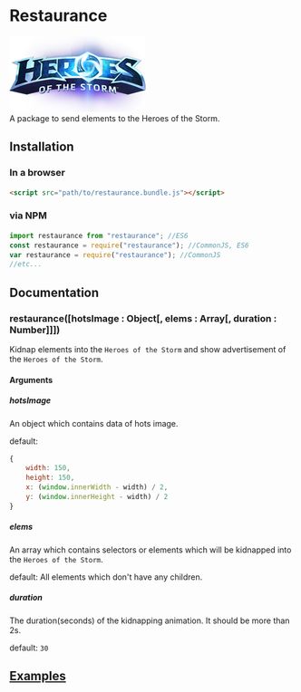 # Restaurance
![Heroes of the Storm](img/heroes.png)  
A package to send elements to the Heroes of the Storm.

## Installation
### In a browser
```html
<script src="path/to/restaurance.bundle.js"></script>
```

### via NPM
```js
import restaurance from "restaurance"; //ES6
const restaurance = require("restaurance"); //CommonJS, ES6
var restaurance = require("restaurance"); //CommonJS
//etc...
```
## Documentation
### restaurance([hotsImage : Object[, elems : Array[, duration : Number]]])

Kidnap elements into the `Heroes of the Storm` and show advertisement of the `Heroes of the Storm`.
#### Arguments
##### hotsImage
An object which contains data of hots image.

default:
```js
{
	width: 150,
	height: 150,
	x: (window.innerWidth - width) / 2,
	y: (window.innerHeight - width) / 2
}
```

##### elems
An array which contains selectors or elements which will be kidnapped into the `Heroes of the Storm`.

default:
All elements which don't have any children.

##### duration
The duration(seconds) of the kidnapping animation.
It should be more than 2s.

default:
`30`

## [Examples](https://HelloWorld017.github.io/restaurance/)

